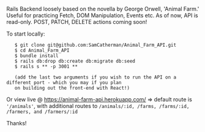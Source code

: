 Rails Backend loosely based on the novella by George Orwell, 'Animal Farm.' Useful for practicing Fetch, DOM Manipulation, Events etc. As of now, API is read-only. POST, PATCH, DELETE actions coming soon! 

To start locally: 
  ```
     $ git clone git@github.com:SamCatherman/Animal_Farm_API.git
     $ cd Animal_Farm_API
     $ bundle install
     $ rails db:drop db:create db:migrate db:seed
     $ rails s ** -p 3001 ** 
     
     (add the last two arguments if you wish to run the API on a different port - which you may if you plan 
     on building out the front-end with React!) 
  ```
     
     
Or view live @ https://animal-farm-api.herokuapp.com/ => default route is ```'/animals'```, with additional routes to ```/animals/:id, /farms, /farms/:id, /farmers, and /farmers/:id```

Thanks!
